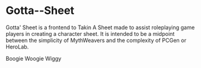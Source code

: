 Gotta--Sheet
============

Gotta' Sheet is a frontend to Takin A Sheet made to assist roleplaying game players in creating a character sheet. It is intended to be a midpoint between the simplicity of MythWeavers and the complexity of PCGen or HeroLab.

Boogie Woogie Wiggy
